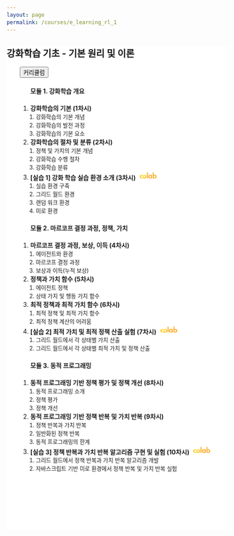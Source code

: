 ```yaml
---
layout: page
permalink: /courses/e_learning_rl_1
---
```


<section>
    <div class="cw-content container-fluid">
        <div class="cyw-container">
            <div class="container">
                <!--Start Container Div-->
                <div style="background-color:white;" class="container-fluid">
                    <!--Start Content Grid-->
                    <section class="row content" style="padding-bottom:100px">
                        <section class="content-wrapper title-section">
                            <h2 class="title-level-2">강화학습 기초 - 기본 원리 및 이론</h2>
                        </section>
                        <section style="padding: 0px 30px; width:100%" class="content-wrapper">
                            <div class="article-content-1 research-content">
                                <div class="row">
                                    <div class="col-lg-12 col-md-12">
                                        <article>
                                            <button class="accordion">커리큘럼</button>
                                        </article>
                                    </div>
                                </div>
                                <div class="row">
                                    <div class="col-lg-6 col-md-6">
                                            <ol class="study">
                                                <h4 class="title-level-4 year">모듈 1. 강화학습 개요</h4>
                                                <li>
                                                    <span style="font-weight: bold">강화학습의 기본 (1차시)</span>
                                                    <a href="#">
                                                        <i class="fa fa-link" aria-hidden="true"></i>
                                                    </a>
                                                    <ol style="padding-left: 1.0em; font-size: 0.9em">
                                                        <li> 강화학습의 기본 개념</li>
                                                        <li> 강화학습의 발전 과정</li>
                                                        <li> 강화학습의 기본 요소</li>
                                                    </ol>
                                                </li>
                                                <li>
                                                    <span style="font-weight: bold">강화학습의 절차 및 분류 (2차시)</span>
                                                    <a href="#">
                                                        <i class="fa fa-link" aria-hidden="true"></i>
                                                    </a>
                                                    <ol style="padding-left: 1.0em; font-size: 0.9em">
                                                        <li> 정책 및 가치의 기본 개념</li>
                                                        <li> 강화학습 수행 절차</li>
                                                        <li> 강화학습 분류</li>
                                                    </ol>
                                                </li>
                                                <li>
                                                    <span style="font-weight: bold"><strong>[실습 1]</strong> 강화 학습 실습 환경 소개 (3차시)</span>
                                                    <a href="#">
                                                        <i class="fa fa-link" aria-hidden="true"></i>
                                                    </a>
                                                    <a href="https://colab.research.google.com/drive/1fbGjNPO4GDIzUOWfMZelnDOzrW0mHl-U?usp=sharing" target="_blank">
                                                        <img src="/assets/images/colab.png" border="0" width="10%"/>
                                                    </a>
                                                    <ol style="padding-left: 1.0em; font-size: 0.9em">
                                                        <li>실습 환경 구축</li>
                                                        <li>그리드 월드 환경</li>
                                                        <li>랜덤 워크 환경</li>
                                                        <li>미로 환경</li>
                                                    </ol>
                                                </li>
                                            </ol>
                                    </div>
                                    <div class="col-lg-6 col-md-6">
                                            <ol class="study">
                                                <h4 class="title-level-4 year">모듈 2. 마르코프 결정 과정, 정책, 가치</h4>
                                                <li>
                                                    <span style="font-weight: bold">마르코프 결정 과정, 보상, 이득 (4차시)</span>
                                                    <a href="#">
                                                        <i class="fa fa-link" aria-hidden="true"></i>
                                                    </a>
                                                    <ol style="padding-left: 1.0em; font-size: 0.9em">
                                                        <li> 에이전트와 환경</li>
                                                        <li> 마르코프 결정 과정</li>
                                                        <li> 보상과 이득(누적 보상)</li>
                                                    </ol>
                                                </li>
                                                <li>
                                                    <span style="font-weight: bold">정책과 가치 함수 (5차시)</span>
                                                    <a href="#">
                                                        <i class="fa fa-link" aria-hidden="true"></i>
                                                    </a>
                                                    <ol style="padding-left: 1.0em; font-size: 0.9em">
                                                        <li> 에이전트 정책</li>
                                                        <li> 상태 가치 및 행동 가치 함수</li>
                                                    </ol>
                                                </li>
                                                <li>
                                                    <span style="font-weight: bold">최적 정책과 최적 가치 함수 (6차시)</span>
                                                    <a href="#">
                                                        <i class="fa fa-link" aria-hidden="true"></i>
                                                    </a>
                                                    <ol style="padding-left: 1.0em; font-size: 0.9em">
                                                        <li> 최적 정책 및 최적 가치 함수</li>
                                                        <li> 최적 정책 계산의 어려움</li>
                                                    </ol>
                                                </li>
                                                <li>
                                                    <span style="font-weight: bold"><strong>[실습 2]</strong> 최적 가치 및 최적 정책 산출 실험 (7차시)</span>
                                                    <a href="#">
                                                        <i class="fa fa-link" aria-hidden="true"></i>
                                                    </a>
                                                    <a href="https://colab.research.google.com/drive/1wzXuXqKM_4QLR-khg_6Oqs5t1mjXJc6T?usp=sharing" target="_blank">
                                                        <img src="/assets/images/colab.png" border="0" width="10%"/>
                                                    </a>
                                                    <ol style="padding-left: 1.0em; font-size: 0.9em">
                                                        <li> 그리드 월드에서 각 상태별 가치 산출</li>
                                                        <li> 그리드 월드에서 각 상태별 최적 가치 및 정책 산출</li>
                                                    </ol>
                                                </li>
                                            </ol>
                                    </div>
                                </div>
                                <div class="row">
                                    <div class="col-lg-6 col-md-6">
                                            <ol class="study">
                                                <h4 class="title-level-4 year">모듈 3. 동적 프로그래밍</h4>
                                                <li>
                                                    <span style="font-weight: bold">동적 프로그래밍 기반 정책 평가 및 정책 개선 (8차시)</span>
                                                    <a href="#">
                                                        <i class="fa fa-link" aria-hidden="true"></i>
                                                    </a>
                                                    <ol style="padding-left: 1.0em; font-size: 0.9em">
                                                        <li> 동적 프로그래밍 소개</li>
                                                        <li> 정책 평가</li>
                                                        <li> 정책 개선</li>
                                                    </ol>
                                                </li>
                                                <li>
                                                    <span style="font-weight: bold">동적 프로그래밍 기반 정책 반복 및 가치 반복 (9차시)</span>
                                                    <a href="#">
                                                        <i class="fa fa-link" aria-hidden="true"></i>
                                                    </a>
                                                    <ol style="padding-left: 1.0em; font-size: 0.9em">
                                                        <li> 정책 반복과 가치 반복</li>
                                                        <li> 일반화된 정책 반복</li>
                                                        <li> 동적 프로그래밍의 한계</li>
                                                    </ol>
                                                </li>
                                                <li>
                                                    <span style="font-weight: bold"><strong>[실습 3]</strong> 정책 반복과 가치 반복 알고리즘 구현 및 실험 (10차시)</span>
                                                    <a href="#">
                                                        <i class="fa fa-link" aria-hidden="true"></i>
                                                    </a>
                                                    <a href="https://colab.research.google.com/drive/1jT9Zomj7eT4KcgteHSuI40QmHvJR4Fur?usp=sharing" target="_blank">
                                                        <img src="/assets/images/colab.png" border="0" width="10%"/>
                                                    </a>
                                                    <ol style="padding-left: 1.0em; font-size: 0.9em">
                                                        <li> 그리드 월드에서 정책 반복과 가치 반복 알고리즘 개발</li>
                                                        <li> 자바스크립트 기반 미로 환경에서 정책 반복 및 가치 반복 실험
                                                            <a href="/menu/research_rl/rl_js/dp" target="_blank">
                                                                <i class="fa fa-link" aria-hidden="true"></i>
                                                            </a>
                                                        </li>
                                                    </ol>
                                                </li>
                                            </ol>
                                    </div>
                                    <div class="col-lg-6 col-md-6">
                                    </div>
                                </div>
                            </div>
                        </section>
                        <br/>
                    </section>
                    <!--End Content Grid-->
                </div>
            </div>
        </div>
        <!--End Container Div-->
    </div>
</section>